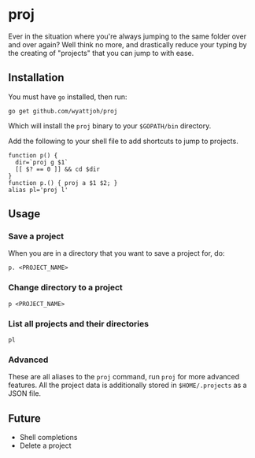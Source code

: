# proj

Ever in the situation where you're always jumping to the same folder over and
over again? Well think no more, and drastically reduce your typing by the
creating of "projects" that you can jump to with ease.

## Installation

You must have `go` installed, then run:

```
go get github.com/wyattjoh/proj
```

Which will install the `proj` binary to your `$GOPATH/bin` directory.

Add the following to your shell file to add shortcuts to jump to projects.

```
function p() {
  dir=`proj g $1`
  [[ $? == 0 ]] && cd $dir
}
function p.() { proj a $1 $2; }
alias pl='proj l'
```

## Usage

### Save a project

When you are in a directory that you want to save a project for, do:

```
p. <PROJECT_NAME>
```

### Change directory to a project

```
p <PROJECT_NAME>
```

### List all projects and their directories

```
pl
```

### Advanced

These are all aliases to the `proj` command, run `proj` for more advanced
features. All the project data is additionally stored in `$HOME/.projects` as a
JSON file.

## Future

- Shell completions
- Delete a project
